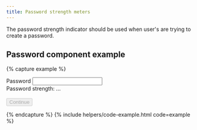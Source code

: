 ```yaml
---
title: Password strength meters
---
```


The password strength indicator should be used when user's are trying to create a password.

## Password component example
{% capture example %}
<div class="grid-container">
    <div class="grid-row">
        <div class="grid-col">
            <label for="password_form_password" class="usa-label">Password</label>
            <input id="password_form_password" type="text" class="usa-input--lg-password" required="required"
        type="password">
        </div>
    </div>
    <div class="grid-row">
        <div aria-atomic="true" aria-live="polite" class="lg-password-strength--na" id="lg-password-strength--container">
            <div class="lg-password--bar grid-col"></div>
            <div class="lg-password--bar grid-col"></div>
            <div class="lg-password--bar grid-col"></div>
            <div class="lg-password--bar grid-col"></div>
        </div>
    </div>
    <div class="grid-row">
        <div class="grid-col">
            <div class="h5">
                <span class="h6">Password strength: </span>
                <span class="bold" data-forbidden-passwords="[&quot;owq58917@cndps.com&quot;, &quot;owq58917&quot;, &quot;cndps&quot;, &quot;com&quot;, &quot;login.gov&quot;]" id="pw-strength-txt" class="lg-password--summary">...</span>
            </div>
            <div class="h6">
                <div id="feedback" class="lg-password--explanation">&nbsp;</div>
                </div>
            </div>
        </div>
    </div>
    <div class="grid-row">
        <div class="grid-col">
            <input type="submit" name="commit" value="Continue" class="usa-button" data-disable-with="Continue" disabled>
        </div>
    </div>
</div>


{% endcapture %}
{% include helpers/code-example.html code=example %}
